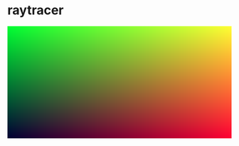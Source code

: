# raytracer

![generated gradient](https://raw.githubusercontent.com/WarrenGreen/raytracer/master/generated/hello.png)
